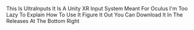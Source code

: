 This Is UltraInputs
It Is A Unity XR Input System Meant For Oculus
I'm Too Lazy To Explain How To Use It
Figure It Out
You Can Download It In The Releases At The Bottom Right
